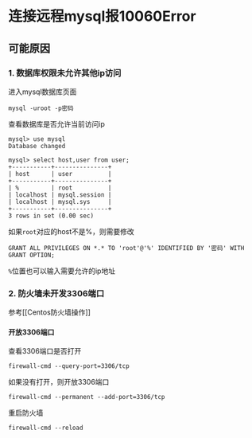 # 连接远程mysql报10060Error
## 可能原因
### 1. 数据库权限未允许其他ip访问

进入mysql数据库页面

```
mysql -uroot -p密码
```

查看数据库是否允许当前访问ip

```mysql
mysql> use mysql
Database changed

mysql> select host,user from user;
+-----------+---------------+
| host      | user          |
+-----------+---------------+
| %         | root          |
| localhost | mysql.session |
| localhost | mysql.sys     |
+-----------+---------------+
3 rows in set (0.00 sec)
```

如果``root``对应的host不是%，则需要修改

```
GRANT ALL PRIVILEGES ON *.* TO 'root'@'%' IDENTIFIED BY '密码' WITH GRANT OPTION;
```

``%``位置也可以输入需要允许的ip地址

### 2. 防火墙未开发3306端口
参考[[Centos防火墙操作]]

#### 开放3306端口
查看3306端口是否打开
```text
firewall-cmd --query-port=3306/tcp
```

如果没有打开，则开放3306端口

```
firewall-cmd --permanent --add-port=3306/tcp
```

重启防火墙

```text
firewall-cmd --reload
```
